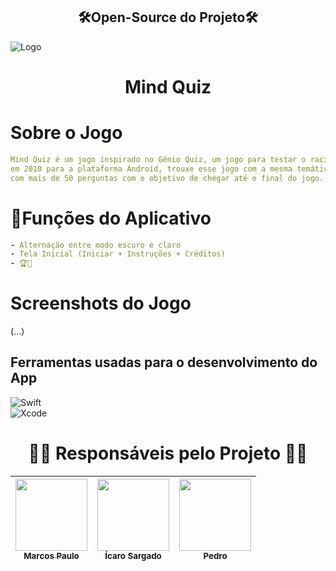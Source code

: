 <h2 align="center"> 🛠️Open-Source do Projeto🛠️
</h2>

![Logo](https://user-images.githubusercontent.com/110940455/204372838-83ab034d-167f-43b0-93a3-da0767c54708.png)


<h1 align="center">Mind Quiz</h1>

# Sobre o Jogo
```yaml
Mind Quiz é um jogo inspirado no Gênio Quiz, um jogo para testar o racíocinio do jogador, tendo sido lançado
em 2010 para a plataforma Android, trouxe esse jogo com a mesma temática para a plataforma Apple, 
com mais de 50 perguntas com o objetivo de chegar até o final do jogo.
```

# 🚀Funções do Aplicativo
```yaml
- Alternação entre modo escuro e claro
- Tela Inicial (Iniciar + Instruções + Créditos)
- 🏆👀 
```
# Screenshots do Jogo
(...)

## Ferramentas usadas para o desenvolvimento do App
![Swift](https://img.shields.io/badge/swift-F54A2A?style=for-the-badge&logo=swift&logoColor=white)<br>![Xcode](https://img.shields.io/badge/Xcode-007ACC?style=for-the-badge&logo=Xcode&logoColor=white) 

#
<h1 align="center"> 👩‍💻 Responsáveis pelo Projeto 👨‍💻 </h1>

| [<img src="https://user-images.githubusercontent.com/110940455/204394843-696cb0b9-9a3c-49fd-bf9c-45c45920d81f.png" width=115><br><sub>Marcos Paulo</sub>](https://github.com/MarcosPaulo32) |  <img src="" width=115><br><sub>Ícaro Sargado</sub> |  <img src="" width=115><br><sub>Pedro</sub>     |
| :---: | :---: | :---: |
